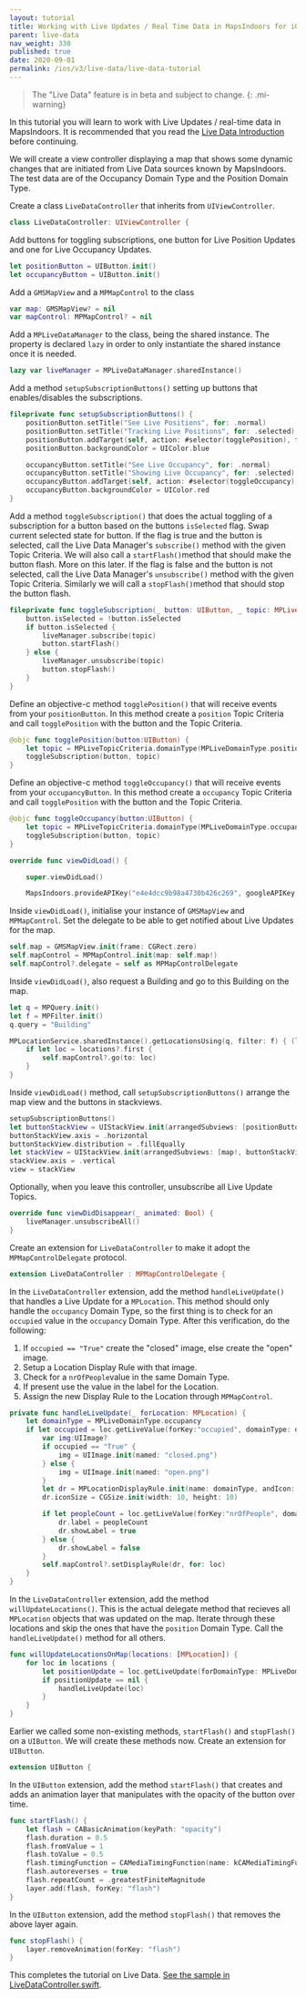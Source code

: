 ```yaml
---
layout: tutorial
title: Working with Live Updates / Real Time Data in MapsIndoors for iOS
parent: live-data
nav_weight: 330
published: true
date: 2020-09-01
permalink: /ios/v3/live-data/live-data-tutorial
---
```


> The "Live Data" feature is in beta and subject to change.
{: .mi-warning}

In this tutorial you will learn to work with Live Updates / real-time data in MapsIndoors. It is recommended that you read the [Live Data Introduction](/ios/v3/live-data) before continuing.

We will create a view controller displaying a map that shows some dynamic changes that are initiated from Live Data sources known by MapsIndoors. The test data are of the Occupancy Domain Type and the Position Domain Type.

Create a class `LiveDataController` that inherits from `UIViewController`.

```swift
class LiveDataController: UIViewController {
```

Add buttons for toggling subscriptions, one button for Live Position Updates and one for Live Occupancy Updates.

```swift
let positionButton = UIButton.init()
let occupancyButton = UIButton.init()
```

Add a `GMSMapView` and a `MPMapControl` to the class

```swift
var map: GMSMapView? = nil
var mapControl: MPMapControl? = nil
```

Add a `MPLiveDataManager` to the class, being the shared instance. The property is declared `lazy` in order to only instantiate the shared instance once it is needed.

```swift
lazy var liveManager = MPLiveDataManager.sharedInstance()
```

Add a method `setupSubscriptionButtons()` setting up buttons that enables/disables the subscriptions.

```swift
fileprivate func setupSubscriptionButtons() {
    positionButton.setTitle("See Live Positions", for: .normal)
    positionButton.setTitle("Tracking Live Positions", for: .selected)
    positionButton.addTarget(self, action: #selector(togglePosition), for: .touchUpInside)
    positionButton.backgroundColor = UIColor.blue

    occupancyButton.setTitle("See Live Occupancy", for: .normal)
    occupancyButton.setTitle("Showing Live Occupancy", for: .selected)
    occupancyButton.addTarget(self, action: #selector(toggleOccupancy), for: .touchUpInside)
    occupancyButton.backgroundColor = UIColor.red
}
```

Add a method `toggleSubscription()` that does the actual toggling of a subscription for a button based on the buttons `isSelected` flag. Swap current selected state for button. If the flag is true and the button is selected, call the Live Data Manager's `subscribe()` method with the given Topic Criteria. We will also call a `startFlash()`method that should make the button flash. More on this later. If the flag is false and the button is not selected, call the Live Data Manager's `unsubscribe()` method with the given Topic Criteria. Similarly we will call a `stopFlash()`method that should stop the button flash.

```swift
fileprivate func toggleSubscription(_ button: UIButton, _ topic: MPLiveTopicCriteria) {
    button.isSelected = !button.isSelected
    if button.isSelected {
        liveManager.subscribe(topic)
        button.startFlash()
    } else {
        liveManager.unsubscribe(topic)
        button.stopFlash()
    }
}
```

Define an objective-c method `togglePosition()` that will receive events from your `positionButton`. In this method create a `position` Topic Criteria and call `togglePosition` with the button and the Topic Criteria.

```swift
@objc func togglePosition(button:UIButton) {
    let topic = MPLiveTopicCriteria.domainType(MPLiveDomainType.position)
    toggleSubscription(button, topic)
}
```

Define an objective-c method `toggleOccupancy()` that will receive events from your `occupancyButton`. In this method create a `occupancy` Topic Criteria and call `togglePosition` with the button and the Topic Criteria.

```swift
@objc func toggleOccupancy(button:UIButton) {
    let topic = MPLiveTopicCriteria.domainType(MPLiveDomainType.occupancy)
    toggleSubscription(button, topic)
}

override func viewDidLoad() {

    super.viewDidLoad()

    MapsIndoors.provideAPIKey("e4e4dcc9b98a4730b426c269", googleAPIKey: nil)
```

Inside `viewDidLoad()`, initialise your instance of `GMSMapView` and `MPMapControl`. Set the delegate to be able to get notified about Live Updates for the map.

```swift
self.map = GMSMapView.init(frame: CGRect.zero)
self.mapControl = MPMapControl.init(map: self.map!)
self.mapControl?.delegate = self as MPMapControlDelegate
```

Inside `viewDidLoad()`, also request a Building and go to this Building on the map.

```swift
let q = MPQuery.init()
let f = MPFilter.init()
q.query = "Building"

MPLocationService.sharedInstance().getLocationsUsing(q, filter: f) { (locations, error) in
    if let loc = locations?.first {
        self.mapControl?.go(to: loc)
    }
}
```

Inside `viewDidLoad()` method, call `setupSubscriptionButtons()` arrange the map view and the buttons in stackviews.

```swift
setupSubscriptionButtons()
let buttonStackView = UIStackView.init(arrangedSubviews: [positionButton, occupancyButton])
buttonStackView.axis = .horizontal
buttonStackView.distribution = .fillEqually
let stackView = UIStackView.init(arrangedSubviews: [map!, buttonStackView])
stackView.axis = .vertical
view = stackView
```

Optionally, when you leave this controller, unsubscribe all Live Update Topics.

```swift
override func viewDidDisappear(_ animated: Bool) {
    liveManager.unsubscribeAll()
}
```

Create an extension for `LiveDataController` to make it adopt the `MPMapControlDelegate` protocol.

```swift
extension LiveDataController : MPMapControlDelegate {
```

In the `LiveDataController` extension, add the method `handleLiveUpdate()` that handles a Live Update for a `MPLocation`. This method should only handle the `occupancy` Domain Type, so the first thing is to check for an `occupied` value in the `occupancy` Domain Type. After this verification, do the following:

1. If `occupied == "True"` create the "closed" image, else create the "open" image.
1. Setup a Location Display Rule with that image.
1. Check for a `nrOfPeople`value in the same Domain Type.
1. If present use the value in the label for the Location.
1. Assign the new Display Rule to the Location through `MPMapControl`.

```swift
private func handleLiveUpdate(_ forLocation: MPLocation) {
    let domainType = MPLiveDomainType.occupancy
    if let occupied = loc.getLiveValue(forKey:"occupied", domainType: domainType) {
        var img:UIImage?
        if occupied == "True" {
            img = UIImage.init(named: "closed.png")
        } else {
            img = UIImage.init(named: "open.png")
        }
        let dr = MPLocationDisplayRule.init(name: domainType, andIcon: img, andZoomLevelOn: 15)!
        dr.iconSize = CGSize.init(width: 10, height: 10)

        if let peopleCount = loc.getLiveValue(forKey:"nrOfPeople", domainType: domainType) {
            dr.label = peopleCount
            dr.showLabel = true
        } else {
            dr.showLabel = false
        }
        self.mapControl?.setDisplayRule(dr, for: loc)
    }
}
```

In the `LiveDataController` extension, add the method `willUpdateLocations()`. This is the actual delegate method that recieves all `MPLocation` objects that was updated on the map. Iterate through these locations and skip the ones that have the `position` Domain Type. Call the `handleLiveUpdate()` method for all others.

```swift
func willUpdateLocationsOnMap(locations: [MPLocation]) {
    for loc in locations {
        let positionUpdate = loc.getLiveUpdate(forDomainType: MPLiveDomainType.position)
        if positionUpdate == nil {
            handleLiveUpdate(loc)
        }
    }
}
```

Earlier we called some non-existing methods, `startFlash()` and `stopFlash()` on a `UIButton`. We will create these methods now. Create an extension for `UIButton`.

```swift
extension UIButton {
```

In the `UIButton` extension, add the method `startFlash()` that creates and adds an animation layer that manipulates with the opacity of the button over time.

```swift
func startFlash() {
    let flash = CABasicAnimation(keyPath: "opacity")
    flash.duration = 0.5
    flash.fromValue = 1
    flash.toValue = 0.5
    flash.timingFunction = CAMediaTimingFunction(name: kCAMediaTimingFunctionEaseInEaseOut)
    flash.autoreverses = true
    flash.repeatCount = .greatestFiniteMagnitude
    layer.add(flash, forKey: "flash")
}
```

In the `UIButton` extension, add the method `stopFlash()` that removes the above layer again.

```swift
func stopFlash() {
    layer.removeAnimation(forKey: "flash")
}
```

This completes the tutorial on Live Data. [See the sample in LiveDataController.swift](<https://github.com/MapsIndoors/MapsIndoorsIOS/blob/master/Example/DemoSamples/Live Data/LiveDataController.swift>).
